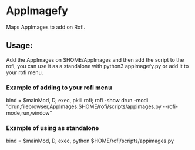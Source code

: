 # AppImagefy
Maps AppImages to add on Rofi.

## Usage:
Add the AppImages on $HOME/AppImages and then add the script to the rofi, you can use it as a standalone with python3 appimagefy.py or add it to your rofi menu.

### Example of adding to your rofi menu
bind = $mainMod, D, exec, pkill rofi; rofi -show drun -modi "drun,filebrowser,AppImages:$HOME/rofi/scripts/appimages.py --rofi-mode,run,window"

### Example of using as standalone
bind = $mainMod, D, exec, python $HOME/rofi/scripts/appimages.py
